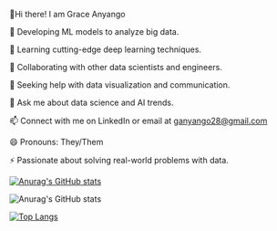 👋Hi there! I am Grace Anyango

🔭 Developing ML models to analyze big data.

🌱 Learning cutting-edge deep learning techniques.

👯 Collaborating with other data scientists and engineers.

🤔 Seeking help with data visualization and communication.

💬 Ask me about data science and AI trends.

📫 Connect with me on LinkedIn or email at ganyango28@gmail.com

😄 Pronouns: They/Them

⚡ Passionate about solving real-world problems with data.

[![Anurag's GitHub stats](https://github-readme-stats.vercel.app/api?username=GraceAnyango)](https://github.com/anuraghazra/github-readme-stats)

![Anurag's GitHub stats](https://github-readme-stats.vercel.app/api?username=GraceAnyango&show_icons=true&theme=radical)

[![Top Langs](https://github-readme-stats.vercel.app/api/top-langs/?username=GraceAnyango)](https://github.com/anuraghazra/github-readme-stats)
